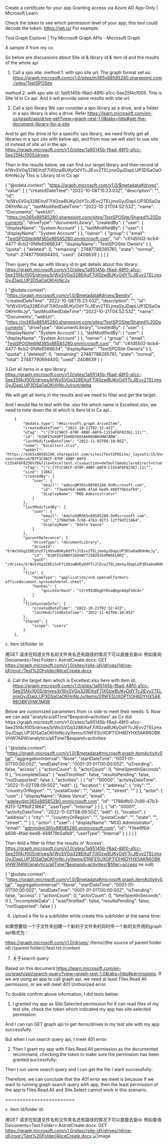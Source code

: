 Create a certificate for your app Granting access via Azure AD App-Only | Microsoft Learn

Check the token to see which permission level of your app, this tool could decode the token: https://jwt.io/
For example:




Tool Graph Explorer | Try Microsoft Graph APIs - Microsoft Graph

A sample if from my cx:




So below are discussions about Site id & library id & item id and the results of the whole api

1. Call a spo site:
method 1: with spo site url:
The graph format set as:
https://graph.microsoft.com/v1.0/sites/m365x88585280.sharepoint.com:/sites/TestSPOSite



method 2: with spo site id: 1a95145b-f6ad-48f0-a1cc-5ee25f4cf005. This is Site Id in Cx api.
And it will provide same results with site url:




2. Call a spo library
We can consider a spo library as a drive, and a folder in a spo library is also a drive.
Refer https://learn.microsoft.com/en-us/graph/api/drive-get?view=graph-rest-1.0&tabs=http#get-the-document-library-for-a-site



And to get the drive id for a specific spo library, we need firstly get all libraries in a spo site with below api, and from now we will start to use site id instead of site url in the api:
https://graph.microsoft.com/v1.0/sites/1a95145b-f6ad-48f0-a1cc-5ee25f4cf005/drives

Then in the results below, we can find our target library and then record id b!WxSVGq328EihzF7iX0zwBUKyOdYTcJlEvv2TELjmxGyJDapLUP3DSaOaOKHnNcJy   This is Library Id in Cx api

{
    "@odata.context": "https://graph.microsoft.com/v1.0/$metadata#drives",
    "value": [
        {
            "createdDateTime": "2022-10-08T15:23:03Z",
            "description": "",
            "id": "b!WxSVGq328EihzF7iX0zwBUKyOdYTcJlEvv2TELjmxGyJDapLUP3DSaOaOKHnNcJy",
            "lastModifiedDateTime": "2022-10-21T04:52:53Z",
            "name": "Documents",
            "webUrl": "https://m365x88585280.sharepoint.com/sites/TestSPOSite/Shared%20Documents",
            "driveType": "documentLibrary",
            "createdBy": {
                "user": {
                    "displayName": "System Account"
                }
            },
            "lastModifiedBy": {
                "user": {
                    "displayName": "System Account"
                }
            },
            "owner": {
                "group": {
                    "email": "TestSPOSite@M365x88585280.onmicrosoft.com",
                    "id": "c61d5502-bcb4-4477-8cb2-0fdfe6566634",
                    "displayName": "TestSPOSite Owners"
                }
            },
            "quota": {
                "deleted": 0,
                "remaining": 27487788285761,
                "state": "normal",
                "total": 27487790694400,
                "used": 2408639
            }
        }
    ]
}

Then query the api with library id to get details about this library:
https://graph.microsoft.com/v1.0/sites/1a95145b-f6ad-48f0-a1cc-5ee25f4cf005/drives/b!WxSVGq328EihzF7iX0zwBUKyOdYTcJlEvv2TELjmxGyJDapLUP3DSaOaOKHnNcJy



{
    "@odata.context": "https://graph.microsoft.com/v1.0/$metadata#drives/$entity",
    "createdDateTime": "2022-10-08T15:23:03Z",
    "description": "",
    "id": "b!WxSVGq328EihzF7iX0zwBUKyOdYTcJlEvv2TELjmxGyJDapLUP3DSaOaOKHnNcJy",
    "lastModifiedDateTime": "2022-10-21T04:52:53Z",
    "name": "Documents",
    "webUrl": "https://m365x88585280.sharepoint.com/sites/TestSPOSite/Shared%20Documents",
    "driveType": "documentLibrary",
    "createdBy": {
        "user": {
            "displayName": "System Account"
        }
    },
    "lastModifiedBy": {
        "user": {
            "displayName": "System Account"
        }
    },
    "owner": {
        "group": {
            "email": "TestSPOSite@M365x88585280.onmicrosoft.com",
            "id": "c61d5502-bcb4-4477-8cb2-0fdfe6566634",
            "displayName": "TestSPOSite Owners"
        }
    },
    "quota": {
        "deleted": 0,
        "remaining": 27487788285761,
        "state": "normal",
        "total": 27487790694400,
        "used": 2408639
    }
}

3.Get all items in a spo library:
https://graph.microsoft.com/v1.0/sites/1a95145b-f6ad-48f0-a1cc-5ee25f4cf005/drives/b!WxSVGq328EihzF7iX0zwBUKyOdYTcJlEvv2TELjmxGyJDapLUP3DSaOaOKHnNcJy/root/delta

We will get all items in the results and we need to filter and get the target.

And I would like to test with the .xlsx file which name is Exceltest.xlsx, we need to note down the id which is Item Id in Cx api..



        {
            "@odata.type": "#microsoft.graph.driveItem",
            "createdDateTime": "2022-10-21T02:32:42Z",
            "eTag": "\"{7F1C9ACF-070F-40BF-A8F9-C1554F6F8236},11\"",
            "id": "01NFE5UXOPTIOH6DYHX5AKR6OBKVHW7ARW",
            "lastModifiedDateTime": "2022-11-02T08:10:05Z",
            "name": "Exceltest.xlsx",
            "webUrl": "https://m365x88585280.sharepoint.com/sites/TestSPOSite/_layouts/15/Doc.aspx?sourcedoc=%7B7F1C9ACF-070F-40BF-A8F9-C1554F6F8236%7D&file=Exceltest.xlsx&action=default&mobileredirect=true",
            "cTag": "\"c:{7F1C9ACF-070F-40BF-A8F9-C1554F6F8236},11\"",
            "size": 11662,
            "createdBy": {
                "user": {
                    "email": "admin@M365x88585280.OnMicrosoft.com",
                    "id": "f3ee6f6d-b606-4fad-bed8-488f79b5afb9",
                    "displayName": "MOD Administrator"
                }
            },
            "lastModifiedBy": {
                "user": {
                    "email": "AdeleV@M365x88585280.OnMicrosoft.com",
                    "id": "1798dfb0-7c66-47b3-92f3-12ff9df21864",
                    "displayName": "Adele Vance"
                }
            },
            "parentReference": {
                "driveType": "documentLibrary",
                "driveId": "b!WxSVGq328EihzF7iX0zwBUKyOdYTcJlEvv2TELjmxGyJDapLUP3DSaOaOKHnNcJy",
                "id": "01NFE5UXN6Y2GOVW7725BZO354PWSELRRZ",
                "path": "/drives/b!WxSVGq328EihzF7iX0zwBUKyOdYTcJlEvv2TELjmxGyJDapLUP3DSaOaOKHnNcJy/root:"
            },
            "file": {
                "mimeType": "application/vnd.openxmlformats-officedocument.spreadsheetml.sheet",
                "hashes": {
                    "quickXorHash": "t2rV9IUDbgDtRnaQbgnAQqF1HcA="
                }
            },
            "fileSystemInfo": {
                "createdDateTime": "2022-10-21T02:32:42Z",
                "lastModifiedDateTime": "2022-11-02T08:10:05Z"
            },
            "shared": {
                "scope": "users"
            }
        },


c. item id/folder id:
 
用GET 请求在知道文件名和文件夹名还有路径的情况下可以直接去查id:
例如查询 Documents>Test Folder> AstridCreate.docx:
GET https://graph.microsoft.com/v1.0/sites/{site-id}/drives/{drive-id}/root:/Test%20Folder/AliceCreate.docx


4. Call the target item which is Exceltest.xlsx here with item id:
https://graph.microsoft.com/v1.0/sites/1a95145b-f6ad-48f0-a1cc-5ee25f4cf005/drives/b!WxSVGq328EihzF7iX0zwBUKyOdYTcJlEvv2TELjmxGyJDapLUP3DSaOaOKHnNcJy/items/01NFE5UXOPTIOH6DYHX5AKR6OBKVHW7ARW


Below are customized parameters from cx side to meet their needs: 
5. Now we can add "analytics/allTime?$expand=activities" as Cx did:
https://graph.microsoft.com/v1.0/sites/1a95145b-f6ad-48f0-a1cc-5ee25f4cf005/drives/b!WxSVGq328EihzF7iX0zwBUKyOdYTcJlEvv2TELjmxGyJDapLUP3DSaOaOKHnNcJy/items/01NFE5UXOPTIOH6DYHX5AKR6OBKVHW7ARW/analytics/allTime?$expand=activities


{
    "@odata.context": "https://graph.microsoft.com/v1.0/$metadata#microsoft.graph.itemActivityStat",
    "aggregationInterval": "None",
    "startDateTime": "0001-01-01T00:00:00Z",
    "endDateTime": "0001-01-01T00:00:00Z",
    "isTrending": false,
    "access": {
        "actionCount": 0,
        "actorCount": 0,
        "timeSpentInSeconds": 0
    },
    "incompleteData": {
        "wasThrottled": false,
        "resultsPending": false,
        "notSupported": false
    },
    "activities": [
        {
            "id": "00000",
            "activityDateTime": "2022-11-02T08:09:50Z",
            "edit": {},
            "location": {
                "address": {
                    "city": "",
                    "countryOrRegion": "",
                    "postalCode": "",
                    "state": "",
                    "street": ""
                }
            },
            "actor": {
                "user": {
                    "displayName": "Adele Vance",
                    "email": "adelev@m365x88585280.onmicrosoft.com",
                    "id": "1798dfb0-7c66-47b3-92f3-12ff9df21864",
                    "userType": "Internal"
                }
            }
        },
        {
            "id": "00001",
            "activityDateTime": "2022-11-02T08:09:50Z",
            "edit": {},
            "location": {
                "address": {
                    "city": "",
                    "countryOrRegion": "",
                    "postalCode": "",
                    "state": "",
                    "street": ""
                }
            },
            "actor": {
                "user": {
                    "displayName": "MOD Administrator",
                    "email": "admin@m365x88585280.onmicrosoft.com",
                    "id": "f3ee6f6d-b606-4fad-bed8-488f79b5afb9",
                    "userType": "Internal"
                }
            }
        }
    ]
}


Then Add a filter to filter the results of 'Access':
https://graph.microsoft.com/v1.0/sites/1a95145b-f6ad-48f0-a1cc-5ee25f4cf005/drives/b!WxSVGq328EihzF7iX0zwBUKyOdYTcJlEvv2TELjmxGyJDapLUP3DSaOaOKHnNcJy/items/01NFE5UXOPTIOH6DYHX5AKR6OBKVHW7ARW/analytics/allTime?$expand=activities($filter=access ne null)


{
    "@odata.context": "https://graph.microsoft.com/v1.0/$metadata#microsoft.graph.itemActivityStat",
    "aggregationInterval": "None",
    "startDateTime": "0001-01-01T00:00:00Z",
    "endDateTime": "0001-01-01T00:00:00Z",
    "isTrending": false,
    "access": {
        "actionCount": 0,
        "actorCount": 0,
        "timeSpentInSeconds": 0
    },
    "incompleteData": {
        "wasThrottled": false,
        "resultsPending": false,
        "notSupported": false
    }
}


6. Upload a file to a subfolder while create this subfolder at the same time:

如果想要给一个子文件夹创建一个新的子文件夹的同时传一个新的文件用的graph api格式为：

https://graph.microsoft.com/v1.0/drives/<drive id> /items/{the source of parent folder id}:/{parent folder}/<customize new folder name>/test.txt:/content




7. 关于search query


Based on this document https://learn.microsoft.com/en-us/graph/api/search-query?view=graph-rest-1.0&tabs=http#permissions. If we are using an app to call graph api, we need at least Files.Read.All permission, or we will meet 401 Unthorized error.


To double confirm above information, I did tests below:
1. I granted my app as Site.Selected permission for it can read files of my test site, check the token which indicated my app has site.selected permission:


And I can run GET graph api to get items/drives in my test site with my app successfully.

But when I run search query api, I meet 401 error:


2. Then I grant my app with Files.Read.All permission as the documented recommand, checking the token to make sure the permission has been granted successfully:


Then I run same search query and I can get the file I want successfully:



Therefore, we can conclude that the 401 error we meet is because if we want to running graph search query with app, then the least permission of the app is Files.Read.All and Site.Select cannot work in this scenario.

========================

c. item id/folder id:
 
用GET 请求在知道文件名和文件夹名还有路径的情况下可以直接去查id:
例如查询 Documents>Test Folder> AstridCreate.docx:
GET https://graph.microsoft.com/v1.0/sites/{site-id}/drives/{drive-id}/root:/Test%20Folder/AliceCreate.docx
![image](https://github.com/user-attachments/assets/d1bed1fe-49bb-4e07-b685-bf242d7f827c)

